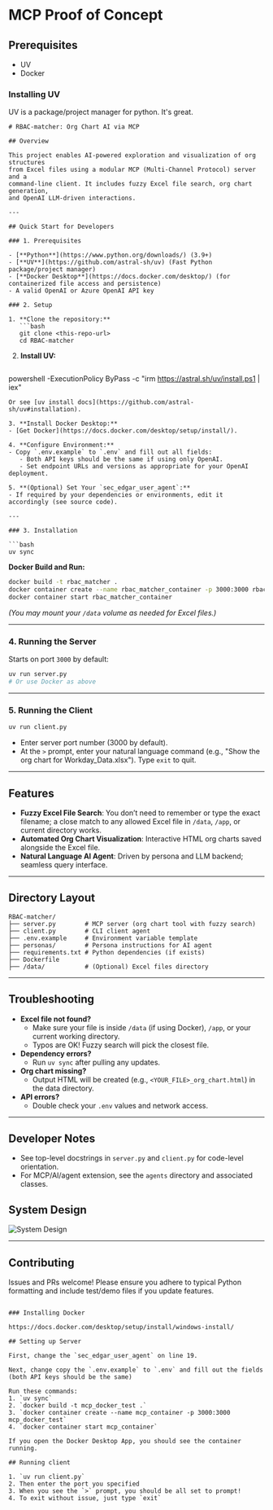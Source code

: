 # MCP Proof of Concept

## Prerequisites
- UV
- Docker

### Installing UV

UV is a package/project manager for python. It's great.

```
# RBAC-matcher: Org Chart AI via MCP

## Overview

This project enables AI-powered exploration and visualization of org structures
from Excel files using a modular MCP (Multi-Channel Protocol) server and a
command-line client. It includes fuzzy Excel file search, org chart generation,
and OpenAI LLM-driven interactions.

---

## Quick Start for Developers

### 1. Prerequisites

- [**Python**](https://www.python.org/downloads/) (3.9+)
- [**UV**](https://github.com/astral-sh/uv) (Fast Python package/project manager)
- [**Docker Desktop**](https://docs.docker.com/desktop/) (for containerized file access and persistence)
- A valid OpenAI or Azure OpenAI API key

### 2. Setup

1. **Clone the repository:**
   ```bash
   git clone <this-repo-url>
   cd RBAC-matcher
   ```

2. **Install UV:**
   ```powershell
powershell -ExecutionPolicy ByPass -c "irm https://astral.sh/uv/install.ps1 | iex"
   ```
   Or see [uv install docs](https://github.com/astral-sh/uv#installation).

3. **Install Docker Desktop:**
   - [Get Docker](https://docs.docker.com/desktop/setup/install/).

4. **Configure Environment:**
   - Copy `.env.example` to `.env` and fill out all fields:
      - Both API keys should be the same if using only OpenAI.
      - Set endpoint URLs and versions as appropriate for your OpenAI deployment.

5. **(Optional) Set Your `sec_edgar_user_agent`:**
   - If required by your dependencies or environments, edit it accordingly (see source code).

---

### 3. Installation

```bash
uv sync
```

**Docker Build and Run:**

```bash
docker build -t rbac_matcher .
docker container create --name rbac_matcher_container -p 3000:3000 rbac_matcher
docker container start rbac_matcher_container
```

*(You may mount your `/data` volume as needed for Excel files.)*

---

### 4. Running the Server

Starts on port `3000` by default:

```bash
uv run server.py
# Or use Docker as above
```

---

### 5. Running the Client

```bash
uv run client.py
```

- Enter server port number (3000 by default).
- At the `>` prompt, enter your natural language command (e.g., "Show the org chart for Workday_Data.xlsx"). Type `exit` to quit.

---

## Features

- **Fuzzy Excel File Search**: You don’t need to remember or type the exact filename; a close match to any allowed Excel file in `/data`, `/app`, or current directory works.
- **Automated Org Chart Visualization**: Interactive HTML org charts saved alongside the Excel file.
- **Natural Language AI Agent**: Driven by persona and LLM backend; seamless query interface.

---

## Directory Layout

```
RBAC-matcher/
├── server.py        # MCP server (org chart tool with fuzzy search)
├── client.py        # CLI client agent
├── .env.example     # Environment variable template
├── personas/        # Persona instructions for AI agent
├── requirements.txt # Python dependencies (if exists)
├── Dockerfile
├── /data/           # (Optional) Excel files directory
```

---

## Troubleshooting

- **Excel file not found?**
  - Make sure your file is inside `/data` (if using Docker), `/app`, or your current working directory.
  - Typos are OK! Fuzzy search will pick the closest file.
- **Dependency errors?**
  - Run `uv sync` after pulling any updates.
- **Org chart missing?**
  - Output HTML will be created (e.g., `<YOUR_FILE>_org_chart.html`) in the data directory.
- **API errors?**
  - Double check your `.env` values and network access.

---

## Developer Notes

- See top-level docstrings in `server.py` and `client.py` for code-level orientation.
- For MCP/AI/agent extension, see the `agents` directory and associated classes.

## System Design

![System Design](System-Data-Flow.png)

---

## Contributing

Issues and PRs welcome! Please ensure you adhere to typical Python formatting and include test/demo files if you update features.
```

### Installing Docker

https://docs.docker.com/desktop/setup/install/windows-install/

## Setting up Server

First, change the `sec_edgar_user_agent` on line 19.

Next, change copy the `.env.example` to `.env` and fill out the fields (both API keys should be the same)

Run these commands:
1. `uv sync`
2. `docker build -t mcp_docker_test .`
3. `docker container create --name mcp_container -p 3000:3000 mcp_docker_test` 
4. `docker container start mcp_container`

If you open the Docker Desktop App, you should see the container running. 

## Running client

1. `uv run client.py`
2. Then enter the port you specified
3. When you see the `>` prompt, you should be all set to prompt!
4. To exit without issue, just type `exit`



